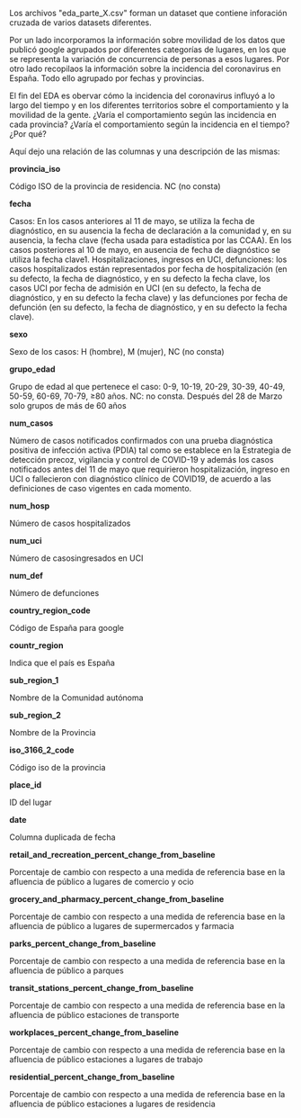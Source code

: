 Los archivos "eda_parte_X.csv" forman un dataset que contiene inforación cruzada de varios datasets diferentes. 

Por un lado incorporamos la información sobre movilidad de los datos que publicó google agrupados por diferentes categorías de lugares, 
en los que se representa la variación de concurrencia de personas a esos lugares. Por otro lado recopilaos la información sobre la incidencia del coronavirus en España.
Todo ello agrupado por fechas y provincias. 

El fin del EDA es obervar cómo la incidencia del coronavirus influyó a lo largo del tiempo y en los diferentes territorios sobre el comportamiento y la movilidad de la gente.
¿Varía el comportamiento según las incidencia en cada provincia?
¿Varía el comportamiento según la incidencia en el tiempo?
¿Por qué?

Aquí dejo una relación de las columnas y una descripción de las mismas:

**provincia_iso** 

Código ISO de la provincia de residencia. NC (no consta)


**fecha**

Casos: En los casos anteriores al 11 de mayo, se utiliza la fecha de diagnóstico, en su
ausencia la fecha de declaración a la comunidad y, en su ausencia, la fecha clave (fecha
usada para estadística por las CCAA). En los casos posteriores al 10 de mayo, en ausencia
de fecha de diagnóstico se utiliza la fecha clave1.
Hospitalizaciones, ingresos en UCI, defunciones: los casos hospitalizados están
representados por fecha de hospitalización (en su defecto, la fecha de diagnóstico, y en
su defecto la fecha clave, los casos UCI por fecha de admisión en UCI (en su defecto, la
fecha de diagnóstico, y en su defecto la fecha clave) y las defunciones por fecha de
defunción (en su defecto, la fecha de diagnóstico, y en su defecto la fecha clave).


**sexo** 

Sexo de los casos: H (hombre), M (mujer), NC (no consta)


**grupo_edad** 

Grupo de edad al que pertenece el caso: 0-9, 10-19, 20-29, 30-39, 40-49, 50-59, 60-69,
70-79, ≥80 años. NC: no consta. Después del 28 de Marzo solo grupos de más de 60 años


**num_casos**

Número de casos notificados confirmados con una prueba diagnóstica positiva de
infección activa (PDIA) tal como se establece en la Estrategia de detección precoz,
vigilancia y control de COVID-19 y además los casos notificados antes del 11 de mayo que
requirieron hospitalización, ingreso en UCI o fallecieron con diagnóstico clínico de COVID19, de acuerdo a las definiciones de caso vigentes en cada momento.


**num_hosp** 

Número de casos hospitalizados


**num_uci**

Número de casosingresados en UCI


**num_def** 

Número de defunciones

**country_region_code**

Código de España para google


**countr_region**

Indica que el país es España


**sub_region_1**

Nombre de la Comunidad autónoma


**sub_region_2**

Nombre de la Provincia

**iso_3166_2_code**

Código iso de la provincia


**place_id**

ID del lugar

**date**

Columna duplicada de fecha

**retail_and_recreation_percent_change_from_baseline**

Porcentaje de cambio con respecto a una medida de referencia base en la afluencia de público a lugares de comercio y ocio


**grocery_and_pharmacy_percent_change_from_baseline**

Porcentaje de cambio con respecto a una medida de referencia base en la afluencia de público a lugares de supermercados y farmacia


**parks_percent_change_from_baseline**

Porcentaje de cambio con respecto a una medida de referencia base en la afluencia de público a parques


**transit_stations_percent_change_from_baseline**

Porcentaje de cambio con respecto a una medida de referencia base en la afluencia de público estaciones de transporte


**workplaces_percent_change_from_baseline**

Porcentaje de cambio con respecto a una medida de referencia base en la afluencia de público estaciones a lugares de trabajo


**residential_percent_change_from_baseline**

Porcentaje de cambio con respecto a una medida de referencia base en la afluencia de público estaciones a lugares de residencia
